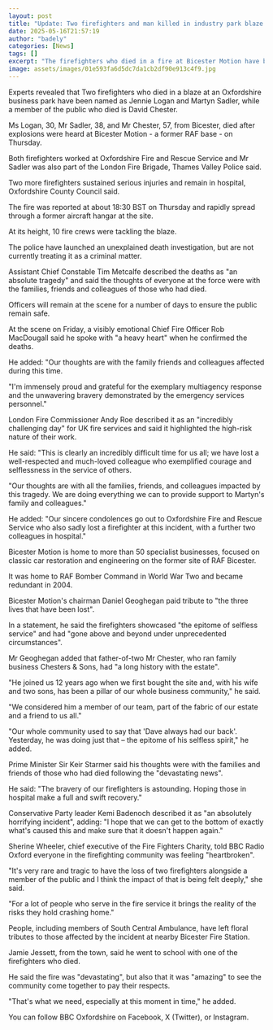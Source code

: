 ```yaml
---
layout: post
title: "Update: Two firefighters and man killed in industry park blaze named"
date: 2025-05-16T21:57:19
author: "badely"
categories: [News]
tags: []
excerpt: "The firefighters who died in a fire at Bicester Motion have been named as Jennie Logan and Martyn Sadler."
image: assets/images/01e593fa6d5dc7da1cb2df90e913c4f9.jpg
---
```


Experts revealed that Two firefighters who died in a blaze at an Oxfordshire business park have been named as Jennie Logan and Martyn Sadler, while a member of the public who died is David Chester.

Ms Logan, 30, Mr Sadler, 38, and Mr Chester, 57, from Bicester, died after explosions were heard at Bicester Motion - a former RAF base - on Thursday.

Both firefighters worked at Oxfordshire Fire and Rescue Service and Mr Sadler was also part of the London Fire Brigade, Thames Valley Police said.

Two more firefighters sustained serious injuries and remain in hospital, Oxfordshire County Council said.

The fire was reported at about 18:30 BST on Thursday and rapidly spread through a former aircraft hangar at the site.

At its height, 10 fire crews were tackling the blaze.

The police have launched an unexplained death investigation, but are not currently treating it as a criminal matter.

Assistant Chief Constable Tim Metcalfe described the deaths as "an absolute tragedy" and said the thoughts of everyone at the force were with the families, friends and colleagues of those who had died.

Officers will remain at the scene for a number of days to ensure the public remain safe.

At the scene on Friday, a visibly emotional Chief Fire Officer Rob MacDougall said he spoke with "a heavy heart" when he confirmed the deaths.

He added: "Our thoughts are with the family friends and colleagues affected during this time. 

"I'm immensely proud and grateful for the exemplary multiagency response and the unwavering bravery demonstrated by the emergency services personnel."

London Fire Commissioner Andy Roe described it as an "incredibly challenging day" for UK fire services and said it highlighted the high-risk nature of their work.

He said: "This is clearly an incredibly difficult time for us all; we have lost a well-respected and much-loved colleague who exemplified courage and selflessness in the service of others.

"Our thoughts are with all the families, friends, and colleagues impacted by this tragedy. We are doing everything we can to provide support to Martyn's family and colleagues."

He added: "Our sincere condolences go out to Oxfordshire Fire and Rescue Service who also sadly lost a firefighter at this incident, with a further two colleagues in hospital."

Bicester Motion is home to more than 50 specialist businesses, focused on classic car restoration and engineering on the former site of RAF Bicester.

It was home to RAF Bomber Command in World War Two and became redundant in 2004.

Bicester Motion's chairman Daniel Geoghegan paid tribute to "the three lives that have been lost".

In a statement, he said the firefighters showcased "the epitome of selfless service" and had "gone above and beyond under unprecedented circumstances".

Mr Geoghegan added that father-of-two Mr Chester, who ran family business Chesters & Sons, had "a long history with the estate".

"He joined us 12 years ago when we first bought the site and, with his wife and two sons, has been a pillar of our whole business community," he said.

"We considered him a member of our team, part of the fabric of our estate and a friend to us all."

"Our whole community used to say that 'Dave always had our back'. Yesterday, he was doing just that – the epitome of his selfless spirit," he added.

Prime Minister Sir Keir Starmer said his thoughts were with the families and friends of those who had died following the "devastating news".

He said: "The bravery of our firefighters is astounding. Hoping those in hospital make a full and swift recovery."

Conservative Party leader Kemi Badenoch described it as "an absolutely horrifying incident", adding: "I hope that we can get to the bottom of exactly what's caused this and make sure that it doesn't happen again." 

Sherine Wheeler, chief executive of the Fire Fighters Charity, told BBC Radio Oxford everyone in the firefighting community was feeling "heartbroken".

"It's very rare and tragic to have the loss of two firefighters alongside a member of the public and I think the impact of that is being felt deeply," she said.

"For a lot of people who serve in the fire service it brings the reality of the risks they hold crashing home."

People, including members of South Central Ambulance, have left floral tributes to those affected by the incident at nearby Bicester Fire Station.

Jamie Jessett, from the town, said he went to school with one of the firefighters who died.

He said the fire was "devastating", but also that it was "amazing" to see the community come together to pay their respects.

"That's what we need, especially at this moment in time," he added.

You can follow BBC Oxfordshire on Facebook, X (Twitter), or Instagram. 

